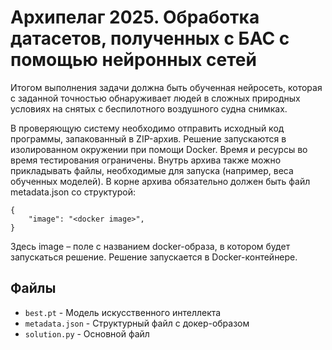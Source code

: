 # Архипелаг 2025. Обработка датасетов, полученных с БАС с помощью нейронных сетей

Итогом выполнения задачи должна быть обученная нейросеть, которая с заданной точностью обнаруживает людей в сложных природных условиях на снятых с беспилотного воздушного судна снимках.

В проверяющую систему необходимо отправить исходный код программы, запакованный в ZIP-архив. Решение запускаются в изолированном окружении при помощи Docker. Время и ресурсы во время тестирования ограничены. Внутрь архива также можно прикладывать файлы, необходимые для запуска (например, веса обученных моделей).
В корне архива обязательно должен быть файл metadata.json со структурой:

```
{
    "image": "<docker image>",
}
```

Здесь image – поле с названием docker-образа, в котором будет запускаться решение. Решение запускается в Docker-контейнере.

## Файлы

- `best.pt` - Модель искусственного интеллекта
- `metadata.json` - Структурный файл с докер-образом
- `solution.py` - Основной файл